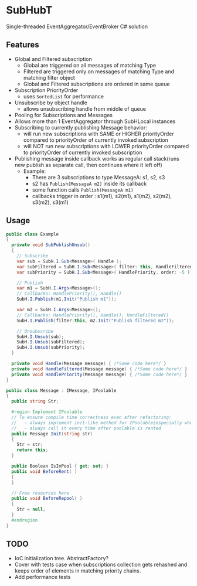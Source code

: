 # SubHubT
Single-threaded EventAggregator/EventBroker C# solution

## Features
  - Global and Filtered subscription
    - Global are triggered on all messages of matching Type
    - Filtered are triggered only on messages of matching Type and matching filter object
    - Global and Filtered subscriptions are ordered in same queue
  - Subscription PriorityOrder
    - uses `SortedList` for performance
  - Unsubscribe by object handle
    - allows unsubscribing handle from middle of queue
  - Pooling for Subscriptions and Messages
  - Allows more than 1 EventAggregator through SubHLocal instances
  - Subscribing to currently publishing Message behavior:
    - will run new subscriptions with SAME or HIGHER priorityOrder compared to priorityOrder of currently invoked subscription
    - will NOT run new subscriptions with LOWER priorityOrder compared to priorityOrder of currently invoked subscription
  - Publishing message inside callback works as regular call stack(runs new publish as separate call, then continues where it left off)
    - Example:
        - There are 3 subscriptions to type MessageA: s1, s2, s3
        - s2 has `Publish(MessageA m2)` inside its callback
        - some function calls `Publish(MessageA m1)` 
        - callbacks trigger in order : s1(m1), s2(m1), s1(m2), s2(m2), s3(m2), s3(m1)

## Usage
```csharp
public class Example
{
  private void SubPublishUnsub()
  {
    // Subscribe
    var sub = SubH.I.Sub<Message>( Handle );
    var subFiltered = SubH.I.Sub<Message>( filter: this, HandleFiltered );
    var subPriority = SubH.I.Sub<Message>( HandlePriority, order: -5 );

    // Publish
    var m1 = SubH.I.Args<Message>();
    // Callbacks: HandlePriority(), Handle()
    SubH.I.Publish(m1.Init("Publish m1"));

    var m2 = SubH.I.Args<Message>();
    // Callbacks: HandlePriority(), Handle(), HandleFiltered()
    SubH.I.Publish(filter:this, m2.Init("Publish filtered m2"));

    // Unsubscribe
    SubH.I.Unsub(sub);
    SubH.I.Unsub(subFiltered);
    SubH.I.Unsub(subPriority);
  }

  private void Handle(Message message) { /*Some code here*/ }
  private void HandleFiltered(Message message) { /*Some code here*/ }
  private void HandlePriority(Message message) { /*Some code here*/ }
}

public class Message : IMessage, IPoolable
{
  public string Str;

  #region Implement IPoolable
  // To ensure compile time correctness even after refactoring:
  //   - always implement init-like method for IPoolable(especially when no arguments)
  //   - always call it every time after poolable is rented
  public Message Init(string str)
  {
    Str = str;
    return this;
  }

  public Boolean IsInPool { get; set; }
  public void BeforeRent( )
  {
  }

  // Free resources here
  public void BeforeRepool( )
  {
    Str = null;
  }
  #endregion
}
```

## TODO
  - IoC initialization tree. AbstractFactory?
  - Cover with tests case when subscriptions collection gets rehashed and keeps order of elements in matching priority chains.
  - Add performance tests
